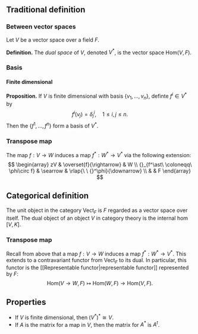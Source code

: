 ## Traditional definition
### Between vector spaces
Let $V$ be a vector space over a field $F$.

**Definition.** The _dual space_ of $V$, denoted $V^\ast$, is the vector space $\text{Hom}(V,F)$.
### Basis
#### Finite dimensional
**Proposition.** If $V$ is finite dimensional with basis $\{v_1,\dots,v_n\}$, definte $f^i\in V^\ast$ by
$$ f^i(v_j)=\delta_j^i,\quad 1\leq i,j\leq n. $$
Then the $\{f^1,\dots,f^n\}$ form a basis of $V^\ast$.
### Transpose map
The map $f:V\to W$ induces a map $f^\ast:W^\ast\to V^\ast$ via the following extension:
$$
\begin{array}
zV & \overset{f}{\rightarrow} & W \\
{}_{f^\ast\ \coloneqq\ \phi\circ f} & \searrow & \rlap{\ \ {}^\phi}{\downarrow} \\ 
& & F
\end{array}
$$

## Categorical definition
The unit object in the category $\text{Vect}_F$ is $F$ regarded as a vector space over itself. The dual object of an object $V$ in category theory is the internal hom $[V,K]$.
### Transpose map
Recall from above that a map $f:V\to W$ induces a map $f^\ast:W^\ast\to V^\ast$. This extends to a contravariant functor from $\text{Vect}_F$ to its dual. In particular, this functor is the [[Representable functor|representable functor]] represented by $F$:
$$
\text{Hom}(V\to W, F) \mapsto \text{Hom}(W,F)\to\text{Hom}(V,F).
$$

## Properties

- If $V$ is finite dimensional, then $(V^\ast)^\ast\cong V$.
- If $A$ is the matrix for a map in $V$, then the matrix for $A^\ast$ is $A^t$.